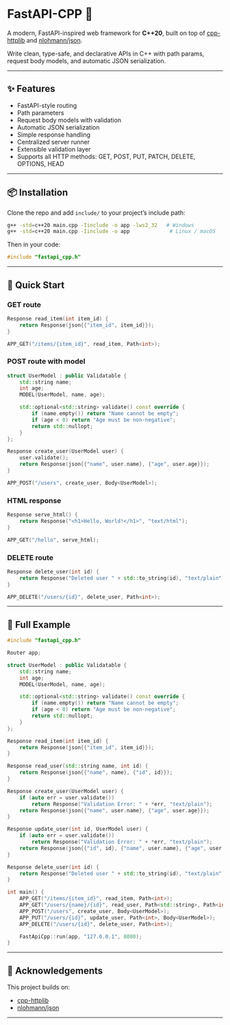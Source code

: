 # FastAPI-CPP 🚀

A modern, FastAPI-inspired web framework for **C++20**, built on top of [cpp-httplib](https://github.com/yhirose/cpp-httplib) and [nlohmann/json](https://github.com/nlohmann/json).  

Write clean, type-safe, and declarative APIs in C++ with path params, request body models, and automatic JSON serialization.

---

## ✨ Features

- FastAPI-style routing
- Path parameters
- Request body models with validation
- Automatic JSON serialization
- Simple response handling
- Centralized server runner
- Extensible validation layer
- Supports all HTTP methods: GET, POST, PUT, PATCH, DELETE, OPTIONS, HEAD

---

## 📦 Installation

Clone the repo and add `include/` to your project’s include path:

```bash
g++ -std=c++20 main.cpp -Iinclude -o app -lws2_32   # Windows
g++ -std=c++20 main.cpp -Iinclude -o app             # Linux / macOS
```

Then in your code:

```cpp
#include "fastapi_cpp.h"
```

---

## 🚀 Quick Start

### GET route

```cpp
Response read_item(int item_id) {
    return Response(json{{"item_id", item_id}});
}

APP_GET("/items/{item_id}", read_item, Path<int>);
```

### POST route with model

```cpp
struct UserModel : public Validatable {
    std::string name;
    int age;
    MODEL(UserModel, name, age);

    std::optional<std::string> validate() const override {
        if (name.empty()) return "Name cannot be empty";
        if (age < 0) return "Age must be non-negative";
        return std::nullopt;
    }
};

Response create_user(UserModel user) {
    user.validate();
    return Response(json{{"name", user.name}, {"age", user.age}});
}

APP_POST("/users", create_user, Body<UserModel>);
```

### HTML response

```cpp
Response serve_html() {
    return Response("<h1>Hello, World!</h1>", "text/html");
}

APP_GET("/hello", serve_html);
```

### DELETE route

```cpp
Response delete_user(int id) {
    return Response("Deleted user " + std::to_string(id), "text/plain");
}

APP_DELETE("/users/{id}", delete_user, Path<int>);
```

---

## 📝 Full Example

```cpp
#include "fastapi_cpp.h"

Router app;

struct UserModel : public Validatable {
    std::string name;
    int age;
    MODEL(UserModel, name, age);

    std::optional<std::string> validate() const override {
        if (name.empty()) return "Name cannot be empty";
        if (age < 0) return "Age must be non-negative";
        return std::nullopt;
    }
};

Response read_item(int item_id) {
    return Response(json{{"item_id", item_id}});
}

Response read_user(std::string name, int id) {
    return Response(json{{"name", name}, {"id", id}});
}

Response create_user(UserModel user) {
    if (auto err = user.validate())
        return Response("Validation Error: " + *err, "text/plain");
    return Response(json{{"name", user.name}, {"age", user.age}});
}

Response update_user(int id, UserModel user) {
    if (auto err = user.validate())
        return Response("Validation Error: " + *err, "text/plain");
    return Response(json{{"id", id}, {"name", user.name}, {"age", user.age}});
}

Response delete_user(int id) {
    return Response("Deleted user " + std::to_string(id), "text/plain");
}

int main() {
    APP_GET("/items/{item_id}", read_item, Path<int>);
    APP_GET("/users/{name}/{id}", read_user, Path<std::string>, Path<int>);
    APP_POST("/users", create_user, Body<UserModel>);
    APP_PUT("/users/{id}", update_user, Path<int>, Body<UserModel>);
    APP_DELETE("/users/{id}", delete_user, Path<int>);

    FastApiCpp::run(app, "127.0.0.1", 8080);
}
```

---

## 🙏 Acknowledgements

This project builds on:

- [cpp-httplib](https://github.com/yhirose/cpp-httplib)
- [nlohmann/json](https://github.com/nlohmann/json)

---

